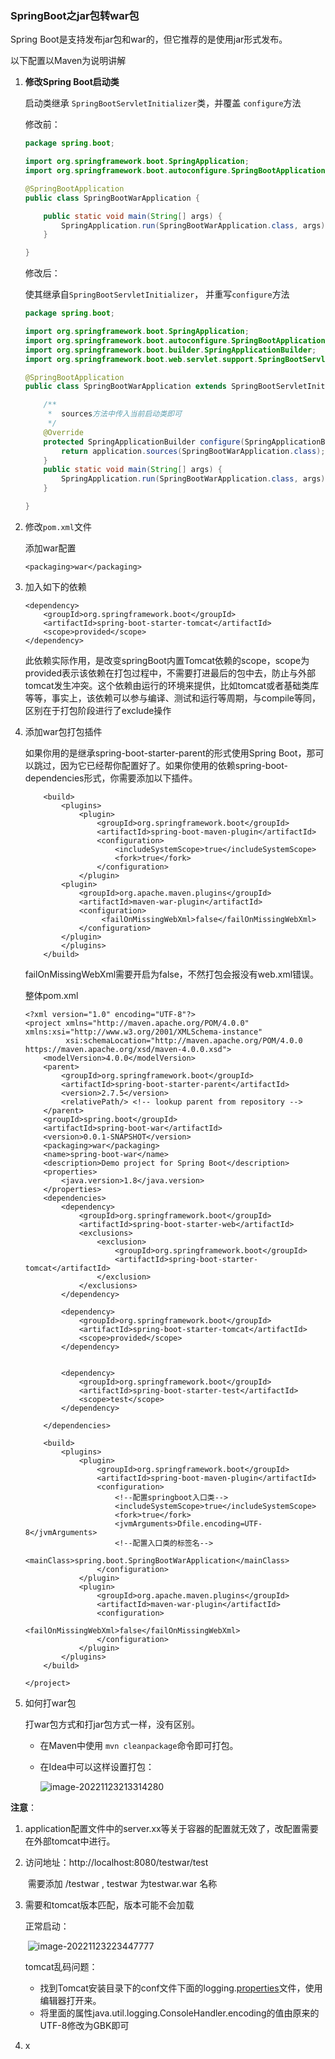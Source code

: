 ### SpringBoot之jar包转war包

Spring Boot是支持发布jar包和war的，但它推荐的是使用jar形式发布。

以下配置以Maven为说明讲解

1. **修改Spring Boot启动类**

    启动类继承 `SpringBootServletInitializer`类，并覆盖 `configure`方法

    修改前：

    ```java
    package spring.boot;
    
    import org.springframework.boot.SpringApplication;
    import org.springframework.boot.autoconfigure.SpringBootApplication;
    
    @SpringBootApplication
    public class SpringBootWarApplication {
    
        public static void main(String[] args) {
            SpringApplication.run(SpringBootWarApplication.class, args);
        }
    
    }
    
    ```

    修改后：

    使其继承自`SpringBootServletInitializer`， 并重写`configure`方法

    ```java
    package spring.boot;
    
    import org.springframework.boot.SpringApplication;
    import org.springframework.boot.autoconfigure.SpringBootApplication;
    import org.springframework.boot.builder.SpringApplicationBuilder;
    import org.springframework.boot.web.servlet.support.SpringBootServletInitializer;
    
    @SpringBootApplication
    public class SpringBootWarApplication extends SpringBootServletInitializer {
    
        /**
         *  sources方法中传入当前启动类即可
         */
        @Override
        protected SpringApplicationBuilder configure(SpringApplicationBuilder application) {
            return application.sources(SpringBootWarApplication.class);
        }
        public static void main(String[] args) {
            SpringApplication.run(SpringBootWarApplication.class, args);
        }
    
    }
    
    ```

    

2. 修改`pom.xml`文件

    添加war配置

    ```
    <packaging>war</packaging>
    ```

    

3. 加入如下的依赖

    ```
    <dependency>
        <groupId>org.springframework.boot</groupId>
        <artifactId>spring-boot-starter-tomcat</artifactId>
        <scope>provided</scope>
    </dependency>
    ```

    此依赖实际作用，是改变springBoot内置Tomcat依赖的scope，scope为provided表示该依赖在打包过程中，不需要打进最后的包中去，防止与外部tomcat发生冲突。这个依赖由运行的环境来提供，比如tomcat或者基础类库等等，事实上，该依赖可以参与编译、测试和运行等周期，与compile等同，区别在于打包阶段进行了exclude操作

4. 添加war包打包插件

    如果你用的是继承spring-boot-starter-parent的形式使用Spring Boot，那可以跳过，因为它已经帮你配置好了。如果你使用的依赖spring-boot-dependencies形式，你需要添加以下插件。

    ```
        <build>
            <plugins>
                <plugin>
                    <groupId>org.springframework.boot</groupId>
                    <artifactId>spring-boot-maven-plugin</artifactId>
                    <configuration>
                        <includeSystemScope>true</includeSystemScope>
                        <fork>true</fork>
                    </configuration>
                </plugin>
            <plugin>
                <groupId>org.apache.maven.plugins</groupId>
                <artifactId>maven-war-plugin</artifactId>
                <configuration>
                     <failOnMissingWebXml>false</failOnMissingWebXml>
                </configuration>
            </plugin>
            </plugins>
        </build>
    
    ```

    failOnMissingWebXml需要开启为false，不然打包会报没有web.xml错误。

    整体pom.xml

    ```
    <?xml version="1.0" encoding="UTF-8"?>
    <project xmlns="http://maven.apache.org/POM/4.0.0" xmlns:xsi="http://www.w3.org/2001/XMLSchema-instance"
             xsi:schemaLocation="http://maven.apache.org/POM/4.0.0 https://maven.apache.org/xsd/maven-4.0.0.xsd">
        <modelVersion>4.0.0</modelVersion>
        <parent>
            <groupId>org.springframework.boot</groupId>
            <artifactId>spring-boot-starter-parent</artifactId>
            <version>2.7.5</version>
            <relativePath/> <!-- lookup parent from repository -->
        </parent>
        <groupId>spring.boot</groupId>
        <artifactId>spring-boot-war</artifactId>
        <version>0.0.1-SNAPSHOT</version>
        <packaging>war</packaging>
        <name>spring-boot-war</name>
        <description>Demo project for Spring Boot</description>
        <properties>
            <java.version>1.8</java.version>
        </properties>
        <dependencies>
            <dependency>
                <groupId>org.springframework.boot</groupId>
                <artifactId>spring-boot-starter-web</artifactId>
                <exclusions>
                    <exclusion>
                        <groupId>org.springframework.boot</groupId>
                        <artifactId>spring-boot-starter-tomcat</artifactId>
                    </exclusion>
                </exclusions>
            </dependency>
    
            <dependency>
                <groupId>org.springframework.boot</groupId>
                <artifactId>spring-boot-starter-tomcat</artifactId>
                <scope>provided</scope>
            </dependency>
    
    
            <dependency>
                <groupId>org.springframework.boot</groupId>
                <artifactId>spring-boot-starter-test</artifactId>
                <scope>test</scope>
            </dependency>
    
        </dependencies>
    
        <build>
            <plugins>
                <plugin>
                    <groupId>org.springframework.boot</groupId>
                    <artifactId>spring-boot-maven-plugin</artifactId>
                    <configuration>
                        <!--配置springboot入口类-->
                        <includeSystemScope>true</includeSystemScope>
                        <fork>true</fork>
                        <jvmArguments>Dfile.encoding=UTF-8</jvmArguments>
                        <!--配置入口类的标签名-->
                        <mainClass>spring.boot.SpringBootWarApplication</mainClass>
                    </configuration>
                </plugin>
                <plugin>
                    <groupId>org.apache.maven.plugins</groupId>
                    <artifactId>maven-war-plugin</artifactId>
                    <configuration>
                        <failOnMissingWebXml>false</failOnMissingWebXml>
                    </configuration>
                </plugin>
            </plugins>
        </build>
    
    </project>
    
    ```

    

5. 如何打war包

    打war包方式和打jar包方式一样，没有区别。

    - 在Maven中使用 `mvn cleanpackage`命令即可打包。

    - 在Idea中可以这样设置打包：

        ![image-20221123213314280](image/SpringBoot之jar包转war包.assets/image-20221123213314280.png)

**注意**：

1. application配置文件中的server.xx等关于容器的配置就无效了，改配置需要在外部tomcat中进行。

2. 访问地址：http://localhost:8080/testwar/test

    ​	需要添加 /testwar , testwar 为testwar.war 名称

3. 需要和tomcat版本匹配，版本可能不会加载

    正常启动：

    ​	![image-20221123223447777](image/SpringBoot之jar包转war包.assets/image-20221123223447777.png)

    tomcat乱码问题：

    - 找到Tomcat安装目录下的conf文件下面的logging.[properties](https://so.csdn.net/so/search?q=properties&spm=1001.2101.3001.7020)文件，使用编辑器打开来。
    - 将里面的属性java.util.logging.ConsoleHandler.encoding的值由原来的UTF-8修改为GBK即可

    

4. x







